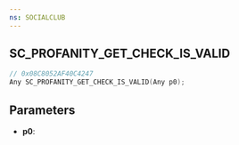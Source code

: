 ```yaml
---
ns: SOCIALCLUB
---
```

## SC_PROFANITY_GET_CHECK_IS_VALID

```c
// 0x08C8052AF40C4247
Any SC_PROFANITY_GET_CHECK_IS_VALID(Any p0);
```

## Parameters
* **p0**:
